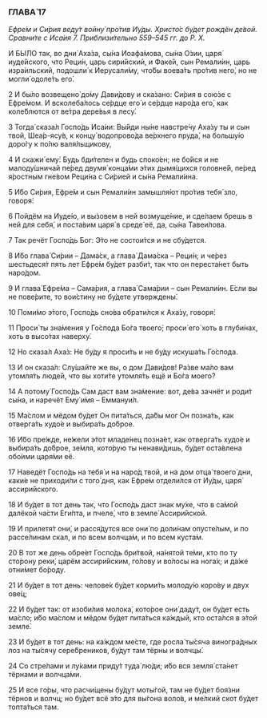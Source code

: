 ### ГЛАВА́ 17

_Ефре́м и Си́рия веду́т войну́ про́тив Иу́ды. Христо́с бу́дет рождён де́вой. Сравни́те с Иса́ия 7. Приблизи́тельно 559–545 гг. до Р. Х._

И БЫ́ЛО так, во дни́ Аха́за, сы́на Иоафа́мова, сы́на О́зии, царя́ иуде́йского, что Реци́н, царь сири́йский, и Факе́й, сын Ремали́ин, царь изра́ильский, подошли́ к Иерусали́му, что́бы воева́ть про́тив него́, но не могли́ одоле́ть его́.

2 И бы́ло возвещено́ до́му Дави́дову и ска́зано: Си́рия в сою́зе с Ефре́мом. И всколеба́лось се́рдце его́ и се́рдце наро́да его́, как коле́блются от ве́тра дере́вья в лесу́.

3 Тогда́ сказа́л Госпо́дь Иса́ии: Вы́йди ны́не навстре́чу Аха́зу ты и сын твой, Шеа́р-ясу́в, к концу́ водопрово́да ве́рхнего пруда́, на большу́ю доро́гу к по́лю валя́льщикову,

4 И скажи́ ему́: Будь бди́телен и будь споко́ен; не бо́йся и не малоду́шничай пе́ред двумя́ конца́ми э́тих дымя́щихся головне́й, пе́ред я́ростным гне́вом Реци́на с Си́рией и сы́на Ремали́ина.

5 И́бо Си́рия, Ефре́м и сын Ремали́ин замышля́ют про́тив тебя́ зло, говоря́:

6 Пойдём на Иуде́ю, и вы́зовем в ней возмуще́ние, и сде́лаем брешь в ней для себя́, и поста́вим царя́ в среде́ её, да, сы́на Тавеи́лова.

7 Так речёт Госпо́дь Бог: Э́то не состои́тся и не сбу́дется.

8 И́бо глава́ Си́рии – Дама́ск, а глава́ Дама́ска – Реци́н; и че́рез шестьдеся́т пять лет Ефре́м бу́дет разби́т, так что он переста́нет быть наро́дом.

9 И глава́ Ефре́ма – Сама́рия, а глава́ Сама́рии – сын Ремали́ин. Е́сли вы не пове́рите, то вои́стину не бу́дете утверждены́.

10 Поми́мо э́того, Госпо́дь сно́ва обрати́лся к Аха́зу, говоря́:

11 Проси́ ты зна́мения у Го́спода Бо́га твоего́; проси́ его́ хоть в глуби́нах, хоть в высо́тах наверху́.

12 Но сказа́л Аха́з: Не бу́ду я проси́ть и не бу́ду искуша́ть Го́спода.

13 И он сказа́л: Слу́шайте же вы, о дом Дави́дов! Ра́зве ма́ло вам утомля́ть люде́й, что вы хоти́те утомля́ть ещё и Бо́га моего́?

14 А потому́ Госпо́дь Сам даст вам зна́мение: вот, де́ва зачнёт и роди́т сы́на, и наречёт Ему́ и́мя – Еммануи́л.

15 Ма́слом и мёдом бу́дет Он пита́ться, да́бы мог Он позна́ть, как отверга́ть худо́е и выбира́ть до́брое.

16 И́бо пре́жде, не́жели э́тот младе́нец позна́ет, как отверга́ть худо́е и выбира́ть до́брое, зе́мля, кото́рую ты ненави́дишь, бу́дет оста́влена обо́ими царя́ми её.

17 Наведёт Госпо́дь на тебя́ и на наро́д твой, и на дом отца́ твоего́ дни, каки́е не приходи́ли с того́ дня, как Ефре́м отдели́лся от Иу́ды, царя́ ассири́йского.

18 И бу́дет в тот день так, что Госпо́дь даст знак му́хе, что в са́мой далёкой ча́сти Еги́пта, и пчеле́, что в земле́ Ассири́йской.

19 И прилетя́т они́, и расся́дутся все они́ по доли́нам опусте́лым, и по рассе́линам скал, и по всем волчца́м, и по всем куста́м.

20 В тот же день обре́ет Госпо́дь бри́твой, на́нятой те́ми, кто по ту сто́рону реки́, царём ассири́йским, го́лову и во́лосы на нога́х; и да́же отни́мет бо́роду.

21 И бу́дет в тот день: челове́к бу́дет корми́ть молоду́ю коро́ву и двух ове́ц;

22 И бу́дет так: от изоби́лия молока́, кото́рое они́ даду́т, он бу́дет есть ма́сло; и́бо ма́слом и мёдом бу́дет пита́ться ка́ждый, кто оста́лся в э́той земле́.

23 И бу́дет в тот день: на ка́ждом ме́сте, где росла́ ты́сяча виногра́дных лоз на ты́сячу сере́бреников, бу́дут там тёрны и волчцы́.

24 Со стре́лами и лу́ками приду́т туда́ лю́ди; и́бо вся земля́ ста́нет тёрнами и волчца́ми.

25 И все го́ры, что расчи́щены бу́дут моты́гой, там не бу́дет боя́зни тёрнов и волчц; но бу́дет всё э́то для вы́гона воло́в, и ме́лкий скот бу́дет топта́ться там.
